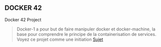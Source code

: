 ## DOCKER 42
Docker 42 Project
> Docker-1 a pour but de faire manipuler docker et docker-machine, la base pour comprendre le principe de la containerisation de services. Voyez ce projet comme une initiation
[Sujet](https://cdn.intra.42.fr/pdf/pdf/1007/docker.fr.pdf)
